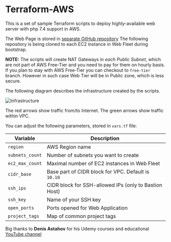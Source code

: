 # Terraform-AWS
This is a set of sample Terraform scripts to deploy highly-available web server with php 7.4 support in AWS.

The Web Page is stored in [separate GitHub repository](https://github.com/cepxuo/webpage)
The following repository is being cloned to each EC2 instance in Web Fleet during bootstrap.

**NOTE:** The scripts will create NAT Gateways in *each Public Subnet*, which are not part of AWS Free-Tier and you need to pay for them on hourly basis. If you plan to stay with AWS Free-Tier you can checkout to `free-tier` branch. However in such case Web Tier will be in Public zone, which is less secure.

The following diagram describes the infrastructure created by the scripts.

![Infrastructure](https://github.com/cepxuo/Terraform-AWS/blob/master/images/Terraform-AWS.png?raw=true)

The red arrows show traffic from/to Internet. The green arrows show traffic within VPC.

You can adjust the following parameters, stored in `vars.tf` file:

| Variable | Description |
| --- | --- |
| `region` | AWS Region name |
| `subnets_count` | Number of subnets you want to create |
| `ec2_max_count` | Maximal number of EC2 instances in Web Fleet |
| `cidr_base` | Base part of CIDR block for VPC. Default is `10.10` |
| `ssh_ips` | CIDR block for SSH-allowed IPs (only to Bastion Host) |
| `ssh_key` | Name of your SSH key |
| `open_ports` | Ports opened for Web Application |
| `project_tags` | Map of common project tags |

Big thanks to **Denis Astahov** for his Udemy courses and educational [YouTube channel](https://www.youtube.com/channel/UC-sAMvDe7gTmBbub-rWljZg)
